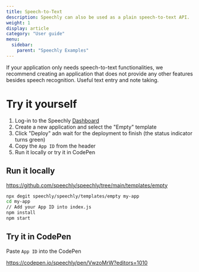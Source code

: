 ```yaml
---
title: Speech-to-Text
description: Speechly can also be used as a plain speech-to-text API.
weight: 1
display: article
category: "User guide"
menu:
  sidebar:
    parent: "Speechly Examples"
---
```


If your application only needs speech-to-text functionalities, we recommend creating an application that does not provide any other features besides speech recognition. Useful text entry and note taking.

# Try it yourself

1. Log-in to the Speechly [Dashboard](https://api.speechly.com/dashboard)
1. Create a new application and select the "Empty" template
1. Click "Deploy" adn wait for the deployment to finish (the status indicator turns green)
1. Copy the `App ID` from the header
1. Run it locally or try it in CodePen

## Run it locally

https://github.com/speechly/speechly/tree/main/templates/empty

```bash
npx degit speechly/speechly/templates/empty my-app
cd my-app
// Add your App ID into index.js
npm install
npm start
```

## Try it in CodePen

Paste `App ID` into the CodePen

https://codepen.io/speechly/pen/VwzoMrW?editors=1010

